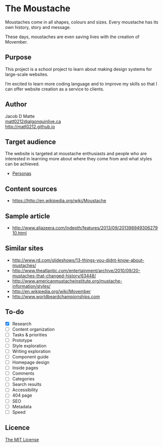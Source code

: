 # The Moustache

Moustaches come in all shapes, colours and sizes. Every moustache has its own history, story and message.

These days, moustaches are even saving lives with the creation of Movember.

## Purpose

This project is a school project to learn about making design systems for large-scale websites.

I’m excited to learn more coding language and to improve my skills so that I can offer website creation as a service to clients.

## Author

Jacob D Matte	
[matt0212@algonquinlive.ca](mailto:matt0212@algonquinlive.ca)	
<http://matt0212.github.io>	

## Target audience

The website is targeted at moustache enthusiasts and  people who are interested in learning  more about where they come from and what styles can be achieved.

- [Personas](Personas.md)

## Content sources

- <https://http://en.wikipedia.org/wiki/Moustache>

## Sample article

- <http://www.aljazeera.com/indepth/features/2013/09/20139894930627910.html>

## Similar sites

- <http://www.rd.com/slideshows/13-things-you-didnt-know-about-mustaches/>
- <http://www.theatlantic.com/entertainment/archive/2010/09/20-mustaches-that-changed-history/63448/>
- <http://www.americanmustacheinstitute.org/mustache-information/styles/>
- <http://en.wikipedia.org/wiki/Movember>
- <http://www.worldbeardchampionships.com>

## To-do

- [x] Research
- [ ] Content organization
- [ ] Tasks & priorities
- [ ] Prototype
- [ ] Style exploration
- [ ] Writing exploration
- [ ] Component guide
- [ ] Homepage design
- [ ] Inside pages
- [ ] Comments
- [ ] Categories
- [ ] Search results
- [ ] Accessibility
- [ ] 404 page
- [ ] SEO
- [ ] Metadata
- [ ] Speed

## Licence

[The MIT License](LICENSE)